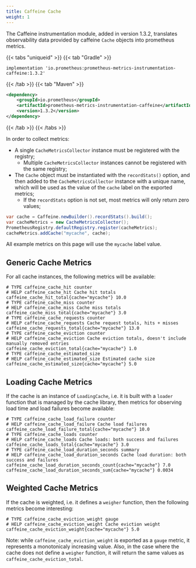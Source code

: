 ```yaml
---
title: Caffeine Cache
weight: 1
---
```


The Caffeine instrumentation module, added in version 1.3.2, translates observability data
provided by caffeine `Cache` objects into prometheus metrics.

{{< tabs "uniqueid" >}}
{{< tab "Gradle" >}}
```
implementation 'io.prometheus:prometheus-metrics-instrumentation-caffeine:1.3.2'
```
{{< /tab >}}
{{< tab "Maven" >}}
```xml
<dependency>
    <groupId>io.prometheus</groupId>
    <artifactId>prometheus-metrics-instrumentation-caffeine</artifactId>
    <version>1.3.2</version>
</dependency>
```
{{< /tab >}}
{{< /tabs >}}

In order to collect metrics:

 * A single `CacheMetricsCollector` instance must be registered with the registry;
   * Multiple `CacheMetricsCollector` instances cannot be registered with the same registry;
 * The `Cache` object must be instantiated with the `recordStats()` option, and then added to the
   `CacheMetricsCollector` instance with a unique name, which will be used as the value of the
   `cache` label on the exported metrics;
   * If the `recordStats` option is not set, most metrics will only return zero values;

```java
var cache = Caffeine.newBuilder().recordStats().build();
var cacheMetrics = new CacheMetricsCollector();
PrometheusRegistry.defaultRegistry.register(cacheMetrics);
cacheMetrics.addCache("mycache", cache);
```

All example metrics on this page will use the `mycache` label value.

Generic Cache Metrics
---------------------

For all cache instances, the following metrics will be available:

```
# TYPE caffeine_cache_hit counter
# HELP caffeine_cache_hit Cache hit totals
caffeine_cache_hit_total{cache="mycache"} 10.0
# TYPE caffeine_cache_miss counter
# HELP caffeine_cache_miss Cache miss totals
caffeine_cache_miss_total{cache="mycache"} 3.0
# TYPE caffeine_cache_requests counter
# HELP caffeine_cache_requests Cache request totals, hits + misses
caffeine_cache_requests_total{cache="mycache"} 13.0
# TYPE caffeine_cache_eviction counter
# HELP caffeine_cache_eviction Cache eviction totals, doesn't include manually removed entries
caffeine_cache_eviction_total{cache="mycache"} 1.0
# TYPE caffeine_cache_estimated_size
# HELP caffeine_cache_estimated_size Estimated cache size
caffeine_cache_estimated_size{cache="mycache"} 5.0
```

Loading Cache Metrics
---------------------

If the cache is an instance of `LoadingCache`, i.e. it is built with a `loader` function that is
managed by the cache library, then metrics for observing load time and load failures become
available:

```
# TYPE caffeine_cache_load_failure counter
# HELP caffeine_cache_load_failure Cache load failures
caffeine_cache_load_failure_total{cache="mycache"} 10.0
# TYPE caffeine_cache_loads counter
# HELP caffeine_cache_loads Cache loads: both success and failures
caffeine_cache_loads_total{cache="mycache"} 3.0
# TYPE caffeine_cache_load_duration_seconds summary
# HELP caffeine_cache_load_duration_seconds Cache load duration: both success and failures
caffeine_cache_load_duration_seconds_count{cache="mycache"} 7.0
caffeine_cache_load_duration_seconds_sum{cache="mycache"} 0.0034
```

Weighted Cache Metrics
----------------------

If the cache is weighted, i.e. it defines a `weigher` function, then the following metrics
become interesting:

```
# TYPE caffeine_cache_eviction_weight gauge
# HELP caffeine_cache_eviction_weight Cache eviction weight
caffeine_cache_eviction_weight{cache="mycache"} 5.0
```

Note: while `caffeine_cache_eviction_weight` is exported as a `gauge` metric, it represents
a monotonicaly increasing value. Also, in the case where the cache does not define a `weigher`
function, it will return the same values as `caffeine_cache_eviction_total`.
